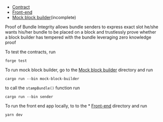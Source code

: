 * [Contract](https://github.com/qi-protocol/proof-of-bundle-integrity/tree/master/src)
* [Front-end](https://github.com/qi-protocol/proof-of-bundle-integrity/tree/master/axiom-starter)
* [Mock block builder](https://github.com/qi-protocol/proof-of-bundle-integrity/tree/master/mock-block-builder)(incomplete)

Proof of Bundle Integrity allows bundle senders to express exact slot he/she wants his/her bundle to be placed on a block and trustlessly prove whether a block builder has tempered with the bundle leveraging zero knowledge proof

To test the contracts, run
```
forge test
```

To run mock block builder, go  to the [Mock block builder](https://github.com/qi-protocol/proof-of-bundle-integrity/tree/master/mock-block-builder) directory and run
```
cargo run --bin mock-block-builder
```
to call the `stampBundle()` function run
```
cargo run --bin sender
```

To run the front end app locally, to to the * [Front-end](https://github.com/qi-protocol/proof-of-bundle-integrity/tree/master/axiom-starter) directory and run 
```
yarn dev
```
